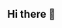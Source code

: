 ## Hi there 👋

<!--
**FM-DEVELOPER559/FM-DEVELOPER559** is a ✨ _special_ ✨ repository because its `README.md` (this file) appears on your GitHub profile.

Here are some ideas to get you started:

- 🔭 I’m currently working on web scraping and automation.
- 🌱 I’m currently learning web machine learning, automation and web scraping.
- 👯 I’m looking to collaborate on with experince developer or machine learning project.
- 🤔 I’m looking for help with begnerr developer
- 💬 Ask me about: web scraping automation and machine learning.
- 📫 How to reach me: fm3011@gmail.com | Linkein | Fiverr 
- 😄 Pronouns: He, Him
- ⚡ Fun fact: cricket 
-->

